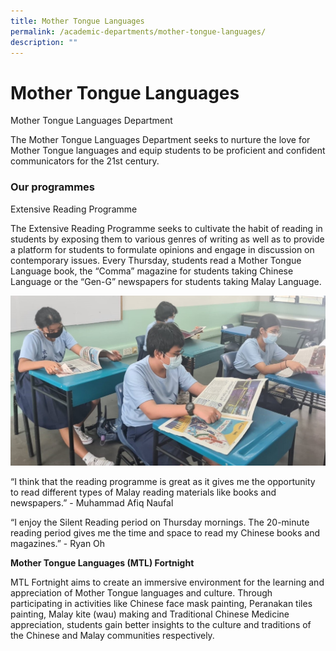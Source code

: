```yaml
---
title: Mother Tongue Languages
permalink: /academic-departments/mother-tongue-languages/
description: ""
---
```

# **Mother Tongue Languages**

Mother Tongue Languages Department

The Mother Tongue Languages Department seeks to nurture the love for Mother Tongue languages and equip students to be proficient and confident communicators for the 21st century.

### Our programmes

Extensive Reading Programme

The Extensive Reading Programme seeks to cultivate the habit of reading in students by exposing them to various genres of writing as well as to provide a platform for students to formulate opinions and engage in discussion on contemporary issues. Every Thursday, students read a Mother Tongue Language book, the “Comma” magazine for students taking Chinese Language or the “Gen-G” newspapers for students taking Malay Language.

![](/images/1%20(2).jpg)

“I think that the reading programme is great as it gives me the opportunity to read different types of Malay reading materials like books and newspapers.” - Muhammad Afiq Naufal

“I enjoy the Silent Reading period on Thursday mornings. The 20-minute reading period gives me the time and space to read my Chinese books and magazines.” - Ryan Oh

**Mother Tongue Languages (MTL) Fortnight**

MTL Fortnight aims to create an immersive environment for the learning and appreciation of Mother Tongue languages and culture. Through participating in activities like Chinese face mask painting, Peranakan tiles painting, Malay kite (wau) making and Traditional Chinese Medicine appreciation, students gain better insights to the culture and traditions of the Chinese and Malay communities respectively.

